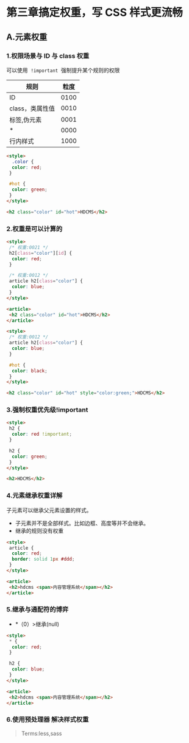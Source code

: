 # 第三章搞定权重，写 CSS 样式更流畅

## A.元素权重

### 1.权限场景与 ID 与 class 权重

可以使用  `!important`  强制提升某个规则的权限

| 规则            | 粒度 |
| --------------- | ---- |
| ID              | 0100 |
| class，类属性值 | 0010 |
| 标签,伪元素     | 0001 |
| \*              | 0000 |
| 行内样式        | 1000 |

```html
<style>
  .color {
  color: red;
 }

 #hot {
  color: green;
 }
</style>

<h2 class="color" id="hot">HDCMS</h2>
```

### 2.权重是可以计算的

```html
<style>
 /* 权重:0021 */
 h2[class="color"][id] {
  color: red;
 }

 /* 权重:0012 */
 article h2[class="color"] {
  color: blue;
 }
</style>

<article>
 <h2 class="color" id="hot">HDCMS</h2>
</article>
```

```html
<style>
 /* 权重:0012 */
 article h2[class="color"] {
  color: blue;
 }

 #hot {
  color: black;
 }
</style>

<h2 class="color" id="hot" style="color:green;">HDCMS</h2>
```

### 3.强制权重优先级!important

```html
<style>
 h2 {
  color: red !important;
 }

 h2 {
  color: green;
 }
</style>

<h2>HDCMS</h2>
```

### 4.元素继承权重详解

子元素可以继承父元素设置的样式。

- 子元素并不是全部样式。比如边框、高度等并不会继承。
- 继承的规则没有权重

```html
<style>
 article {
  color: red;
  border: solid 1px #ddd;
 }
</style>

<article>
 <h2>hdcms <span>内容管理系统</span></h2>
</article>
```

### 5.继承与通配符的博弈

- \*（0）>继承(null)

```html
<style>
 * {
  color: red;
 }

 h2 {
  color: blue;
 }
</style>

<article>
 <h2>hdcms <span>内容管理系统</span></h2>
</article>
```

### 6.使用预处理器 解决样式权重

> Terms:less,sass
